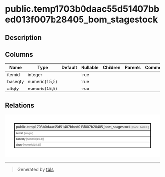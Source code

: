# public.temp1703b0daac55d51407bbed013f007b28405_bom_stagestock

## Description

## Columns

| Name | Type | Default | Nullable | Children | Parents | Comment |
| ---- | ---- | ------- | -------- | -------- | ------- | ------- |
| itemid | integer |  | true |  |  |  |
| baseqty | numeric(15,5) |  | true |  |  |  |
| altqty | numeric(15,5) |  | true |  |  |  |

## Relations

![er](public.temp1703b0daac55d51407bbed013f007b28405_bom_stagestock.svg)

---

> Generated by [tbls](https://github.com/k1LoW/tbls)
